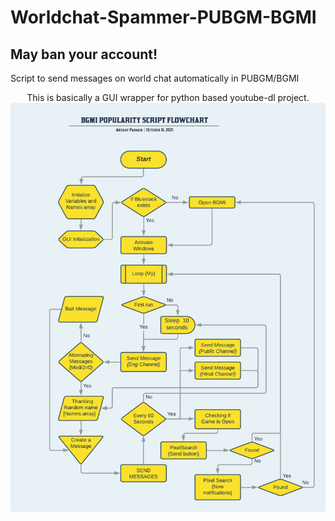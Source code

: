 # Worldchat-Spammer-PUBGM-BGMI
## May ban your account!
Script to send messages on world chat automatically in PUBGM/BGMI

<p align="center">
     This is basically a GUI wrapper for python based youtube-dl project.
       <img align="center" src="https://raw.githubusercontent.com/AkshayCraZzY/Worldchat-Spammer-PUBGM-BGMI/master/flowcharts/BGMI%20POPULARITY%20SCRIPT%20FLOWCHART%20-%20Flowchart%20(1).png"/>
       <a href="https://akshaycrazzy.github.io/YouTubeDownloader-AHK/">
       </a>
  
  </p>   

